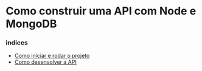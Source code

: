 # Como construir uma API com Node e MongoDB

### indices
- [Como iniciar e rodar o projeto](/2.back-end/rest%20api%20-%20mongodb%20nodejs/)
- [Como desenvolver a API]()